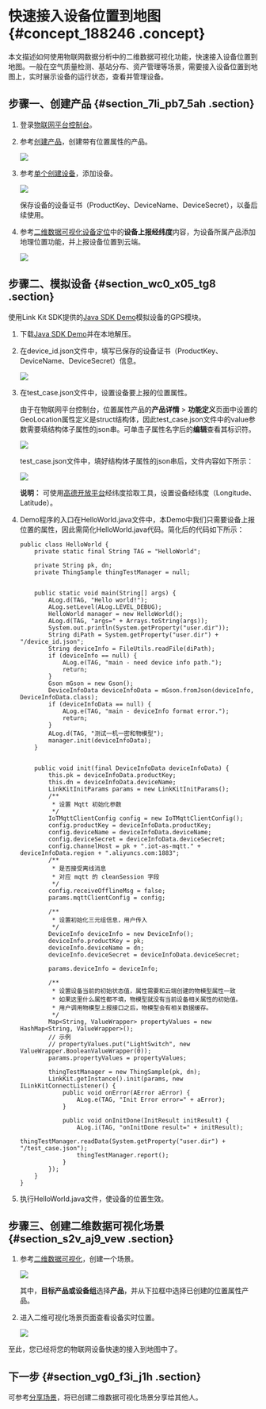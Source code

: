 # 快速接入设备位置到地图 {#concept_188246 .concept}

本文描述如何使用物联网数据分析中的二维数据可视化功能，快速接入设备位置到地图。一般在空气质量检测、基站分布、资产管理等场景，需要接入设备位置到地图上，实时展示设备的运行状态，查看并管理设备。

## 步骤一、创建产品 {#section_7li_pb7_5ah .section}

1.  登录[物联网平台控制台](https://iot.console.aliyun.com/)。
2.  参考[创建产品](../../../../cn.zh-CN/用户指南/产品与设备/创建产品.md#)，创建带有位置属性的产品。

    ![](http://static-aliyun-doc.oss-cn-hangzhou.aliyuncs.com/assets/img/161027/155834280945503_zh-CN.png)

3.  参考[单个创建设备](../../../../cn.zh-CN/用户指南/产品与设备/创建设备/单个创建设备.md#)，添加设备。

    ![](http://static-aliyun-doc.oss-cn-hangzhou.aliyuncs.com/assets/img/161027/155834280945505_zh-CN.png)

    保存设备的设备证书（ProductKey、DeviceName、DeviceSecret），以备后续使用。

4.  参考[二维数据可视化设备定位](https://help.aliyun.com/document_detail/108675.html#h2-url-1)中的**设备上报经纬度**内容，为设备所属产品添加地理位置功能，并上报设备位置到云端。

    ![](http://static-aliyun-doc.oss-cn-hangzhou.aliyuncs.com/assets/img/161027/155834280945504_zh-CN.png)


## 步骤二、模拟设备 {#section_wc0_x05_tg8 .section}

使用Link Kit SDK提供的[Java SDK Demo](https://help.aliyun.com/document_detail/97331.html#h1-java-sdk-demo3)模拟设备的GPS模块。

1.  下载[Java SDK Demo](http://gaic.alicdn.com/ztms/java-linkkit-demo-v0130/JavaLinkKitDemo.zip?spm=a2c4g.11186623.2.17.452f1058RedSsM&file=JavaLinkKitDemo.zip)并在本地解压。
2.  在device\_id.json文件中，填写已保存的设备证书（ProductKey、DeviceName、DeviceSecret）信息。

    ![](http://static-aliyun-doc.oss-cn-hangzhou.aliyuncs.com/assets/img/161027/155834280945795_zh-CN.png)

3.  在test\_case.json文件中，设置设备要上报的位置属性。

    由于在物联网平台控制台，位置属性产品的**产品详情** \> **功能定义**页面中设置的GeoLocation属性定义是struct结构体，因此test\_case.json文件中的value参数需要填结构体子属性的json串。可单击子属性名字后的**编辑**查看其标识符。

    ![](http://static-aliyun-doc.oss-cn-hangzhou.aliyuncs.com/assets/img/161027/155834280945811_zh-CN.png)

    test\_case.json文件中，填好结构体子属性的json串后，文件内容如下所示：

    ![](http://static-aliyun-doc.oss-cn-hangzhou.aliyuncs.com/assets/img/161027/155834281045814_zh-CN.png)

    **说明：** 可使用[高德开放平台](https://lbs.amap.com/console/show/picker?spm=a2c4g.11186623.2.25.1efd56f7y6ENFy)经纬度拾取工具，设置设备经纬度（Longitude、Latitude）。

4.  Demo程序的入口在HelloWorld.java文件中，本Demo中我们只需要设备上报位置的属性，因此需简化HelloWorld.java代码。简化后的代码如下所示：

    ```
    public class HelloWorld {
        private static final String TAG = "HelloWorld";
    
        private String pk, dn;
        private ThingSample thingTestManager = null;
    
    
        public static void main(String[] args) {
            ALog.d(TAG, "Hello world!");
            ALog.setLevel(ALog.LEVEL_DEBUG);
            HelloWorld manager = new HelloWorld();
            ALog.d(TAG, "args=" + Arrays.toString(args));
            System.out.println(System.getProperty("user.dir"));
            String diPath = System.getProperty("user.dir") + "/device_id.json";
            String deviceInfo = FileUtils.readFile(diPath);
            if (deviceInfo == null) {
                ALog.e(TAG, "main - need device info path.");
                return;
            }
            Gson mGson = new Gson();
            DeviceInfoData deviceInfoData = mGson.fromJson(deviceInfo, DeviceInfoData.class);
            if (deviceInfoData == null) {
                ALog.e(TAG, "main - deviceInfo format error.");
                return;
            }
            ALog.d(TAG, "测试一机一密和物模型");
            manager.init(deviceInfoData);
        }
    
    
        public void init(final DeviceInfoData deviceInfoData) {
            this.pk = deviceInfoData.productKey;
            this.dn = deviceInfoData.deviceName;
            LinkKitInitParams params = new LinkKitInitParams();
            /**
             * 设置 Mqtt 初始化参数
             */
            IoTMqttClientConfig config = new IoTMqttClientConfig();
            config.productKey = deviceInfoData.productKey;
            config.deviceName = deviceInfoData.deviceName;
            config.deviceSecret = deviceInfoData.deviceSecret;
            config.channelHost = pk + ".iot-as-mqtt." + deviceInfoData.region + ".aliyuncs.com:1883";
            /**
             * 是否接受离线消息
             * 对应 mqtt 的 cleanSession 字段
             */
            config.receiveOfflineMsg = false;
            params.mqttClientConfig = config;
    
            /**
             * 设置初始化三元组信息，用户传入
             */
            DeviceInfo deviceInfo = new DeviceInfo();
            deviceInfo.productKey = pk;
            deviceInfo.deviceName = dn;
            deviceInfo.deviceSecret = deviceInfoData.deviceSecret;
    
            params.deviceInfo = deviceInfo;
    
            /**
             * 设置设备当前的初始状态值，属性需要和云端创建的物模型属性一致
             * 如果这里什么属性都不填，物模型就没有当前设备相关属性的初始值。
             * 用户调用物模型上报接口之后，物模型会有相关数据缓存。
             */
            Map<String, ValueWrapper> propertyValues = new HashMap<String, ValueWrapper>();
            // 示例
            // propertyValues.put("LightSwitch", new ValueWrapper.BooleanValueWrapper(0));
            params.propertyValues = propertyValues;
    
            thingTestManager = new ThingSample(pk, dn);
            LinkKit.getInstance().init(params, new ILinkKitConnectListener() {
                public void onError(AError aError) {
                    ALog.e(TAG, "Init Error error=" + aError);
                }
    
                public void onInitDone(InitResult initResult) {
                    ALog.i(TAG, "onInitDone result=" + initResult);
                    thingTestManager.readData(System.getProperty("user.dir") + "/test_case.json");
                    thingTestManager.report();
                }
            });
        }
    }
    ```

5.  执行HelloWorld.java文件，使设备的位置生效。

## 步骤三、创建二维数据可视化场景 {#section_s2v_aj9_vew .section}

1.  参考[二维数据可视化](../../../../cn.zh-CN/空间数据可视化/二维数据可视化.md#)，创建一个场景。

    ![](http://static-aliyun-doc.oss-cn-hangzhou.aliyuncs.com/assets/img/161027/155834281045918_zh-CN.png)

    其中，**目标产品或设备组**选择**产品**，并从下拉框中选择已创建的位置属性产品。

2.  进入二维可视化场景页面查看设备实时位置。

    ![](http://static-aliyun-doc.oss-cn-hangzhou.aliyuncs.com/assets/img/161027/155834281045972_zh-CN.png)


至此，您已经将您的物联网设备快速的接入到地图中了。

## 下一步 {#section_vg0_f3i_j1h .section}

可参考[分享场景](../../../../cn.zh-CN/空间数据可视化/分享场景.md#)，将已创建二维数据可视化场景分享给其他人。

